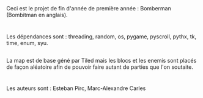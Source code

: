 ##
Ceci est le projet de fin d'année de première année : Bomberman (Bombitman en anglais).

#
Les dépendances sont : threading, random, os, pygame, pyscroll, pythx, tk, time, enum, syu.

##
La map est de base géné par Tiled mais les blocs et les enemis sont placés de façon aléatoire
afin de pouvoir faire autant de parties que l'on soutaite. 

# 
Les auteurs sont :
Esteban Pirc, Marc-Alexandre Carles
